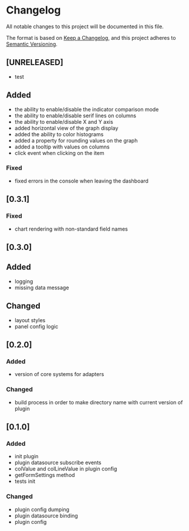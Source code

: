 # Changelog

All notable changes to this project will be documented in this file.

The format is based on [Keep a Changelog](https://keepachangelog.com/en/1.0.0/),
and this project adheres to [Semantic Versioning](https://semver.org/spec/v2.0.0.html).

## [UNRELEASED]

- test

## Added
- the ability to enable/disable the indicator comparison mode
- the ability to enable/disable serif lines on columns
- the ability to enable/disable X and Y axis
- added horizontal view of the graph display
- added the ability to color histograms
- added a property for rounding values on the graph
- added a tooltip with values on columns
- click event when clicking on the item

### Fixed
- fixed errors in the console when leaving the dashboard

## [0.3.1]

### Fixed
- chart rendering with non-standard field names

## [0.3.0]

## Added
- logging
- missing data message

## Changed
- layout styles
- panel config logic

## [0.2.0]

### Added
- version of core systems for adapters

### Changed
- build process in order to make directory name with current version of plugin

## [0.1.0]

### Added
- init plugin
- plugin datasource subscribe events
- colValue and colLineValue in plugin config
- getFormSettings method
- tests init

### Changed
- plugin config dumping
- plugin datasource binding
- plugin config
